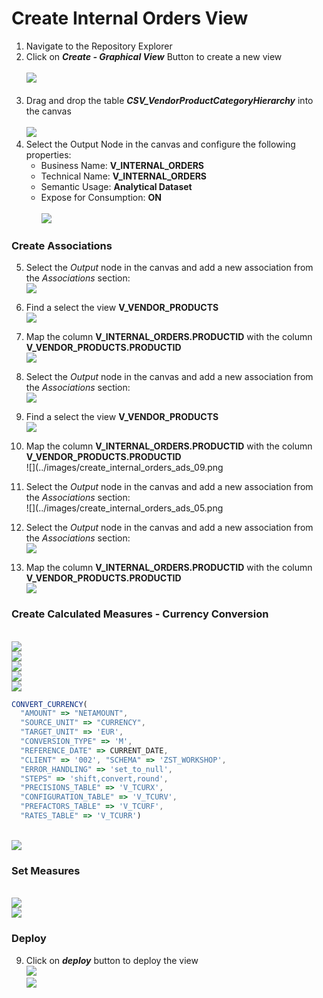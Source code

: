 # Create Internal Orders View

1. Navigate to the Repository Explorer
2. Click on <b><i>Create - Graphical View</i></b> Button to create a new view
  <br><br>![](/exercises/ex2/images/create_in_repository_explorer.png)<br><br>
3. Drag and drop the table <b><i>CSV_VendorProductCategoryHierarchy</i></b> into the canvas
  <br><br>![](../images/create_internal_orders_ads_01.png)
4. Select the Output Node in the canvas and configure the following properties:
    - Business Name: <b>V_INTERNAL_ORDERS</b>
    - Technical Name: <b>V_INTERNAL_ORDERS</b>
    - Semantic Usage: <b>Analytical Dataset</b>
    - Expose for Consumption: <b>ON</b>
    <br><br>![](../images/create_internal_orders_ads_02.png)

### Create Associations
5. Select the <i>Output</i> node in the canvas and add a new association from the <i>Associations</i> section: 
<br>![](../images/create_internal_orders_ads_05.png)
6. Find a select the view <b>V_VENDOR_PRODUCTS</b>
<br>![](../images/create_internal_orders_ads_06.png)

7. Map the column <b>V_INTERNAL_ORDERS.PRODUCTID</b> with the column <b>V_VENDOR_PRODUCTS.PRODUCTID</b>
<br>![](../images/create_internal_orders_ads_07.png)

8. Select the <i>Output</i> node in the canvas and add a new association from the <i>Associations</i> section: 
<br>![](/exercises/ex4/images/create_internal_orders_ads_05.png)


9. Find a select the view <b>V_VENDOR_PRODUCTS</b>
<br>![](../images/create_internal_orders_ads_08.png)

10. Map the column <b>V_INTERNAL_ORDERS.PRODUCTID</b> with the column <b>V_VENDOR_PRODUCTS.PRODUCTID</b>
<br>![](../images/create_internal_orders_ads_09.png

11. Select the <i>Output</i> node in the canvas and add a new association from the <i>Associations</i> section: 
<br>![](../images/create_internal_orders_ads_05.png

12. Select the <i>Output</i> node in the canvas and add a new association from the <i>Associations</i> section: 
<br>![](../images/create_internal_orders_ads_10.png)

13. Map the column <b>V_INTERNAL_ORDERS.PRODUCTID</b> with the column <b>V_VENDOR_PRODUCTS.PRODUCTID</b>
<br>![](../images/create_internal_orders_ads_11.png)

### Create Calculated Measures - Currency Conversion
<br>![](../images/create_internal_orders_ads_12.png)
<br>![](../images/create_internal_orders_ads_13.png)
<br>![](../images/create_internal_orders_ads_14.png)
<br>![](../images/create_internal_orders_ads_13.png)
<br>![](../images/create_internal_orders_ads_15.png)

```javascript
CONVERT_CURRENCY(
  "AMOUNT" => "NETAMOUNT", 
  "SOURCE_UNIT" => "CURRENCY", 
  "TARGET_UNIT" => 'EUR', 
  "CONVERSION_TYPE" => 'M', 
  "REFERENCE_DATE" => CURRENT_DATE, 
  "CLIENT" => '002', "SCHEMA" => 'ZST_WORKSHOP', 
  "ERROR_HANDLING" => 'set_to_null', 
  "STEPS" => 'shift,convert,round', 
  "PRECISIONS_TABLE" => 'V_TCURX', 
  "CONFIGURATION_TABLE" => 'V_TCURV', 
  "PREFACTORS_TABLE" => 'V_TCURF', 
  "RATES_TABLE" => 'V_TCURR')
```

<br>![](/exercises/ex4/images/create_internal_orders_ads_16.png)

### Set Measures

<br>![](/exercises/ex4/images/create_internal_orders_ads_17.png)
<br>![](/exercises/ex4/images/create_internal_orders_ads_18.png)

### Deploy
9. Click on <b><i>deploy</i></b> button to deploy the view
<br>![](/exercises/ex4/images/create_internal_orders_ads_29.png)
<br>![](/exercises/ex4/images/create_internal_orders_ads_30.png)
